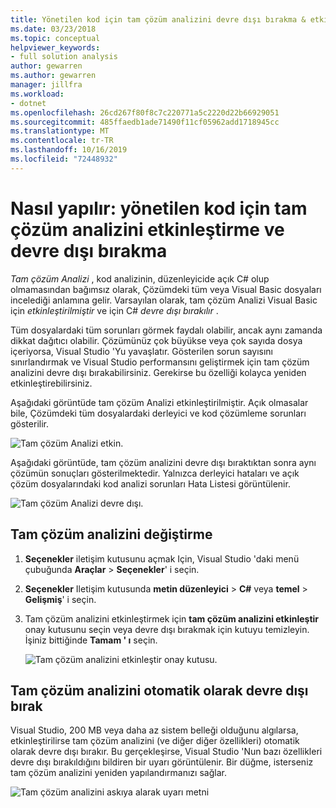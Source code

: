 ```yaml
---
title: Yönetilen kod için tam çözüm analizini devre dışı bırakma & etkinleştir
ms.date: 03/23/2018
ms.topic: conceptual
helpviewer_keywords:
- full solution analysis
author: gewarren
ms.author: gewarren
manager: jillfra
ms.workload:
- dotnet
ms.openlocfilehash: 26cd267f80f8c7c220771a5c2220d22b66929051
ms.sourcegitcommit: 485ffaedb1ade71490f11cf05962add1718945cc
ms.translationtype: MT
ms.contentlocale: tr-TR
ms.lasthandoff: 10/16/2019
ms.locfileid: "72448932"
---
```

# <a name="how-to-enable-and-disable-full-solution-analysis-for-managed-code"></a>Nasıl yapılır: yönetilen kod için tam çözüm analizini etkinleştirme ve devre dışı bırakma

*Tam çözüm Analizi* , kod analizinin, düzenleyicide açık C# olup olmamasından bağımsız olarak, Çözümdeki tüm veya Visual Basic dosyaları incelediği anlamına gelir. Varsayılan olarak, tam çözüm Analizi Visual Basic için *etkinleştirilmiştir* ve için C# *devre dışı bırakılır* .

Tüm dosyalardaki tüm sorunları görmek faydalı olabilir, ancak aynı zamanda dikkat dağıtıcı olabilir. Çözümünüz çok büyükse veya çok sayıda dosya içeriyorsa, Visual Studio 'Yu yavaşlatır. Gösterilen sorun sayısını sınırlandırmak ve Visual Studio performansını geliştirmek için tam çözüm analizini devre dışı bırakabilirsiniz. Gerekirse bu özelliği kolayca yeniden etkinleştirebilirsiniz.

Aşağıdaki görüntüde tam çözüm Analizi etkinleştirilmiştir. Açık olmasalar bile, Çözümdeki tüm dosyalardaki derleyici ve kod çözümleme sorunları gösterilir.

![Tam çözüm Analizi etkin.](../code-quality/media/fsa_enabled.png)

Aşağıdaki görüntüde, tam çözüm analizini devre dışı bıraktıktan sonra aynı çözümün sonuçları gösterilmektedir. Yalnızca derleyici hataları ve açık çözüm dosyalarındaki kod analizi sorunları Hata Listesi görüntülenir.

![Tam çözüm Analizi devre dışı.](../code-quality/media/fsa_disabled.png)

## <a name="toggle-full-solution-analysis"></a>Tam çözüm analizini değiştirme

1. **Seçenekler** iletişim kutusunu açmak Için, Visual Studio 'daki menü çubuğunda **Araçlar** > **Seçenekler**' i seçin.

1. **Seçenekler** Iletişim kutusunda **metin düzenleyici** > **C#** veya **temel** > **Gelişmiş**' i seçin.

1. Tam çözüm analizini etkinleştirmek için **tam çözüm analizini etkinleştir** onay kutusunu seçin veya devre dışı bırakmak için kutuyu temizleyin. İşiniz bittiğinde **Tamam ' ı** seçin.

   ![Tam çözüm analizini etkinleştir onay kutusu.](../code-quality/media/options-enable-full-solution-analysis.png)

## <a name="automatically-disable-full-solution-analysis"></a>Tam çözüm analizini otomatik olarak devre dışı bırak

Visual Studio, 200 MB veya daha az sistem belleği olduğunu algılarsa, etkinleştirilirse tam çözüm analizini (ve diğer diğer özellikleri) otomatik olarak devre dışı bırakır. Bu gerçekleşirse, Visual Studio 'Nun bazı özellikleri devre dışı bırakıldığını bildiren bir uyarı görüntülenir. Bir düğme, isterseniz tam çözüm analizini yeniden yapılandırmanızı sağlar.

![Tam çözüm analizini askıya alarak uyarı metni](../code-quality/media/fsa_alert.png)
